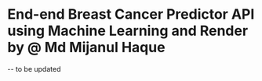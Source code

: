 # End-end Breast Cancer Predictor API using Machine Learning and Render by @ Md Mijanul Haque


-- to be updated
